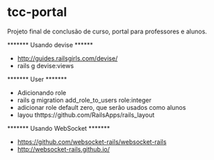 # tcc-portal
Projeto final de conclusão de curso, portal para professores e alunos.

******* Usando devise ******
- http://guides.railsgirls.com/devise/
- rails g devise:views

******* User *******
 - Adicionando role
 - rails g migration add_role_to_users role:integer
 - adicionar role default zero, que serão usados como alunos
 - layou  thttps://github.com/RailsApps/rails_layout

******* Usando WebSocket *******
  - https://github.com/websocket-rails/websocket-rails
  - http://websocket-rails.github.io/